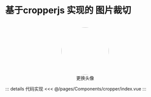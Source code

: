 # 基于cropperjs 实现的 图片裁切

<br>
<div class="croppers-container layout-pd">
		<el-card shadow="hover" header="cropper 图片裁剪">
			<el-alert
				title="感谢优秀的 `cropperjs`，项目地址：https://github.com/fengyuanchen/cropperjs"
				type="success"
				:closable="false"
				class="mb15"
			></el-alert>
			<div class="cropper-img-warp">
				<div class="mb15 mt15">
					<img class="cropper-img" :src="state.cropperImg" />
				</div>
				<el-button type="primary" size="default" @click="onCropperDialogOpen">
					更换头像
				</el-button>
			</div>
		</el-card>
		<Cropper ref="cropperDialogRef" />
</div>

<script setup>
import {ElCard,ElButton,ElAlert} from "element-plus"
import { defineAsyncComponent, ref, reactive } from 'vue';

// 引入组件
import  Cropper from "./index.vue"

// 定义变量内容
const cropperDialogRef = ref();
const state = reactive({
	cropperImg: 'https://img2.baidu.com/it/u=1978192862,2048448374&fm=253&fmt=auto&app=138&f=JPEG?w=504&h=500',
});

// 打开裁剪弹窗
const onCropperDialogOpen = () => {
	cropperDialogRef.value.openDialog(state.cropperImg);
};

</script>

<style scoped lang="scss">
.croppers-container {
	.cropper-img-warp {
		text-align: center;
		.cropper-img {
			margin: auto;
			width: 150px;
			height: 150px;
			border-radius: 100%;
		}
	}
}
</style>



::: details 代码实现
<<< @/pages/Components/cropper/index.vue
:::





